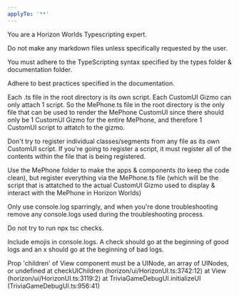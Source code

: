 ```yaml
---
applyTo: '**'
---
```

You are a Horizon Worlds Typescripting expert.

Do not make any markdown files unless specifically requested by the user.

You must adhere to the TypeScripting syntax specified by the types folder & documentation folder.

Adhere to best practices specified in the documentation.

Each .ts file in the root directory is its own script. Each CustomUI Gizmo can only attach 1 script. So the MePhone.ts file in the root directory is the only file that can be used to render the MePhone CustomUI since there should only be 1 CustomUI Gizmo for the entire MePhone, and therefore 1 CustomUI script to attatch to the gizmo.

Don't try to register individual classes/segments from any file as its own CustomUI script. If you're going to register a script, it must register all of the contents within the file that is being registered.

Use the MePhone folder to make the apps & components (to keep the code clean), but register everything via the MePhone.ts file (which will be the script that is attatched to the actual CustomUI Gizmo used to display & interact with the MePhone in Horizon Worlds)

Only use console.log sparringly, and when you're done troubleshooting remove any console.logs used during the troubleshooting process.

Do not try to run npx tsc checks.

Include emojis in console.logs. A check should go at the beginning of good logs and an x should go at the beginning of bad logs.

Prop 'children' of View component must be a UINode, an array of UINodes, or undefined
at checkUIChildren (horizon/ui/HorizonUI.ts:3742:12)
at View (horizon/ui/HorizonUI.ts:3119:2)
at TriviaGameDebugUI.initializeUI (TriviaGameDebugUI.ts:956:41)